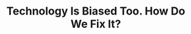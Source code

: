 ---
categories: ['ai', 'data science', 'machine learning', 'articles', 'all_articles']
provider_display: "fivethirtyeight.com"
provider_name: "fivethirtyeight.com"
favicon_url: "https://s0.wp.com/wp-content/themes/vip/espn-fivethirtyeight/assets/images/favicon.ico?v=1.0.6"
title: "Technology Is Biased Too. How Do We Fix It?"
published: "2017-07-20T10:00:12"
source: https://fivethirtyeight.com/features/technology-is-biased-too-how-do-we-fix-it/
thumbnail: https://espnfivethirtyeight.files.wordpress.com/2017/07/algo-16x9.jpg?w=1600
---